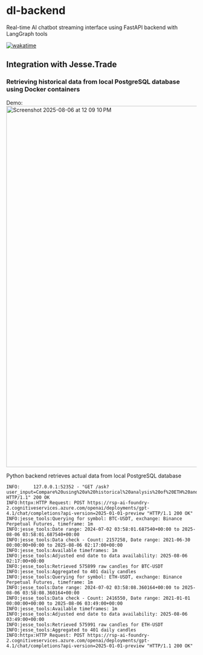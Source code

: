 # dl-backend
Real-time AI chatbot streaming interface using FastAPI backend with LangGraph tools

[![wakatime](https://wakatime.com/badge/user/83ae0aa5-9522-4183-a8b6-5598421c5b4f/project/f0dd206c-2f46-4b1b-86d9-896c7c69c004.svg)](https://wakatime.com/badge/user/83ae0aa5-9522-4183-a8b6-5598421c5b4f/project/f0dd206c-2f46-4b1b-86d9-896c7c69c004)

## Integration with Jesse.Trade
### Retrieving historical data from local PostgreSQL database using Docker containers

Demo:
<img width="944" height="954" alt="Screenshot 2025-08-06 at 12 09 10 PM" src="https://github.com/user-attachments/assets/a6e36a9d-f0de-494c-b350-ef5adcdeff1e" />

Python backend retrieves actual data from local PostgreSQL database
```
INFO:     127.0.0.1:52352 - "GET /ask?user_input=Compare%20using%20a%20historical%20analysis%20of%20ETH%20and%20BTC%20over%20the%20past%20year HTTP/1.1" 200 OK
INFO:httpx:HTTP Request: POST https://rsp-ai-foundry-2.cognitiveservices.azure.com/openai/deployments/gpt-4.1/chat/completions?api-version=2025-01-01-preview "HTTP/1.1 200 OK"
INFO:jesse_tools:Querying for symbol: BTC-USDT, exchange: Binance Perpetual Futures, timeframe: 1m
INFO:jesse_tools:Date range: 2024-07-02 03:58:01.687540+00:00 to 2025-08-06 03:58:01.687540+00:00
INFO:jesse_tools:Data check - Count: 2157258, Date range: 2021-06-30 00:00:00+00:00 to 2025-08-06 02:17:00+00:00
INFO:jesse_tools:Available timeframes: 1m
INFO:jesse_tools:Adjusted end date to data availability: 2025-08-06 02:17:00+00:00
INFO:jesse_tools:Retrieved 575899 raw candles for BTC-USDT
INFO:jesse_tools:Aggregated to 401 daily candles
INFO:jesse_tools:Querying for symbol: ETH-USDT, exchange: Binance Perpetual Futures, timeframe: 1m
INFO:jesse_tools:Date range: 2024-07-02 03:58:08.360164+00:00 to 2025-08-06 03:58:08.360164+00:00
INFO:jesse_tools:Data check - Count: 2416550, Date range: 2021-01-01 00:00:00+00:00 to 2025-08-06 03:49:00+00:00
INFO:jesse_tools:Available timeframes: 1m
INFO:jesse_tools:Adjusted end date to data availability: 2025-08-06 03:49:00+00:00
INFO:jesse_tools:Retrieved 575991 raw candles for ETH-USDT
INFO:jesse_tools:Aggregated to 401 daily candles
INFO:httpx:HTTP Request: POST https://rsp-ai-foundry-2.cognitiveservices.azure.com/openai/deployments/gpt-4.1/chat/completions?api-version=2025-01-01-preview "HTTP/1.1 200 OK"
```
